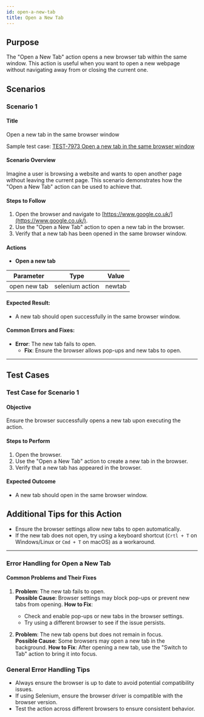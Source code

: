 ```yaml
---
id: open-a-new-tab
title: Open a New Tab
---
```


## Purpose
The "Open a New Tab" action opens a new browser tab within the same window. This action is useful when you want to open a new webpage without navigating away from or closing the current one.

## Scenarios

### Scenario 1

#### Title

Open a new tab in the same browser window

Sample test case: [TEST-7973 Open a new tab in the same browser window](https://zeuz.zeuz.ai/Home/ManageTestCases/Edit/TEST-7973/)

#### Scenario Overview
Imagine a user is browsing a website and wants to open another page without leaving the current page. This scenario demonstrates how the "Open a New Tab" action can be used to achieve that.

#### Steps to Follow
1. Open the browser and navigate to [https://www.google.co.uk/](https://www.google.co.uk/).
2. Use the "Open a New Tab" action to open a new tab in the browser.
3. Verify that a new tab has been opened in the same browser window.

#### Actions

- **Open a new tab**

| Parameter   | Type      | Value     |
|-------------|-----------|-----------|
| open new tab  | selenium action  | newtab  |

#### Expected Result:
- A new tab should open successfully in the same browser window.

#### Common Errors and Fixes:
- **Error**: The new tab fails to open.
  - **Fix**: Ensure the browser allows pop-ups and new tabs to open.

---

## Test Cases

### Test Case for Scenario 1

#### Objective
Ensure the browser successfully opens a new tab upon executing the action.

#### Steps to Perform
1. Open the browser.
2. Use the "Open a New Tab" action to create a new tab in the browser.
3. Verify that a new tab has appeared in the browser.

#### Expected Outcome
- A new tab should open in the same browser window.

## Additional Tips for this Action
- Ensure the browser settings allow new tabs to open automatically.
- If the new tab does not open, try using a keyboard shortcut (`Crtl + T` on Windows/Linux or `Cmd + T` on macOS) as a workaround.

---

### Error Handling for Open a New Tab

#### Common Problems and Their Fixes
1. **Problem**: The new tab fails to open.  
   **Possible Cause**: Browser settings may block pop-ups or prevent new tabs from opening.
   **How to Fix**: 
   - Check and enable pop-ups or new tabs in the browser settings.
   - Try using a different browser to see if the issue persists.

2. **Problem**: The new tab opens but does not remain in focus.  
   **Possible Cause**: Some browsers may open a new tab in the background.
   **How to Fix**: After opening a new tab, use the "Switch to Tab" action to bring it into focus.

### General Error Handling Tips
- Always ensure the browser is up to date to avoid potential compatibility issues.
- If using Selenium, ensure the browser driver is compatible with the browser version.
- Test the action across different browsers to ensure consistent behavior.